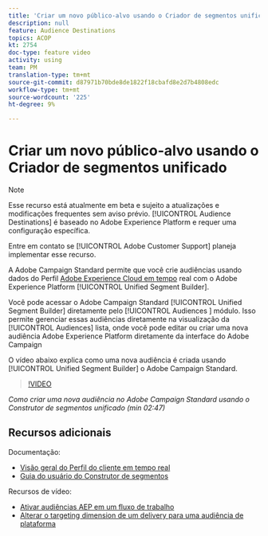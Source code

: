 ```yaml
---
title: 'Criar um novo público-alvo usando o Criador de segmentos unificado '
description: null
feature: Audience Destinations
topics: ACOP
kt: 2754
doc-type: feature video
activity: using
team: PM
translation-type: tm+mt
source-git-commit: d87971b70bde8de1822f18cbafd8e2d7b4808edc
workflow-type: tm+mt
source-wordcount: '225'
ht-degree: 9%

---
```



# Criar um novo público-alvo usando o Criador de segmentos unificado 

>[!NOTE]
>
>Esse recurso está atualmente em beta e sujeito a atualizações e modificações frequentes sem aviso prévio. [!UICONTROL Audience Destinations] é baseado no Adobe Experience Platform e requer uma configuração específica.
>
>Entre em contato se [!UICONTROL Adobe Customer Support] planeja implementar esse recurso.

A Adobe Campaign Standard permite que você crie audiências usando dados do Perfil [Adobe Experience Cloud em tempo](https://docs.adobe.com/content/help/en/platform-learn/tutorials/profiles/understanding-the-real-time-customer-profile.html) real com o Adobe Experience Platform [!UICONTROL Unified Segment Builder].

Você pode acessar o Adobe Campaign Standard [!UICONTROL Unified Segment Builder] diretamente pelo [!UICONTROL Audiences ] módulo. Isso permite gerenciar essas audiências diretamente na visualização da [!UICONTROL Audiences] lista, onde você pode editar ou criar uma nova audiência Adobe Experience Platform diretamente da interface do Adobe Campaign

O vídeo abaixo explica como uma nova audiência é criada usando [!UICONTROL Unified Segment Builder] o Adobe Campaign Standard.

>[!VIDEO](https://video.tv.adobe.com/v/27638?quality=12)

*Como criar uma nova audiência no Adobe Campaign Standard usando o Construtor de segmentos unificado (min 02:47)*

## Recursos adicionais

Documentação:

* [Visão geral do Perfil do cliente em tempo real](https://www.adobe.io/apis/experienceplatform/home/profile-identity-segmentation/profile-identity-segmentation-services.html#!api-specification/markdown/narrative/technical_overview/unified_profile_architectural_overview/unified_profile_architectural_overview.md)
* [Guia do usuário do Construtor de segmentos](https://www.adobe.io/apis/experienceplatform/home/profile-identity-segmentation/profile-identity-segmentation-services.html#!api-specification/markdown/narrative/technical_overview/segmentation/segment-builder-guide.md)

Recursos de vídeo:

* [Ativar audiências AEP em um fluxo de trabalho](/help/profiles-and-audiences/audience-destinations/activating-aep-audiences.md)
* [Alterar o targeting dimension de um delivery para uma audiência de plataforma](/help/profiles-and-audiences/audience-destinations/changing-targeting-dimension.md)
